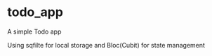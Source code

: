 # todo_app

A simple Todo app

Using sqfilte for local storage and Bloc(Cubit) for state management
